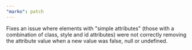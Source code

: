 ```yaml
---
"marko": patch
---
```


Fixes an issue where elements with "simple attributes" (those with a combination of class, style and id attributes) were not correctly removing the attribute value when a new value was false, null or undefined.
